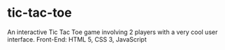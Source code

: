 # tic-tac-toe
An interactive Tic Tac Toe game involving 2 players with a very cool user interface.   Front-End: HTML 5, CSS 3, JavaScript 
